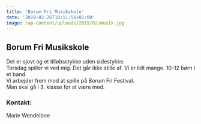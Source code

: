 ```yaml
---
title: 'Borum Fri Musikskole'
date: '2019-02-26T10:11:56+01:00'
image: /wp-content/uploads/2019/02/musik.jpg
---
```


## Borum Fri Musikskole 

Det er sjovt og et tilløbsstykke uden sidestykke.   
Torsdag spiller vi ved mig. Det går ikke stille af. Vi er lidt mange. 10-12 børn i et band.  
Vi arbejder frem mod at spille på Borum Fri Festival.  
Man skal gå i 3. klasse for at være med.

### Kontakt:

Marie Wendelboe